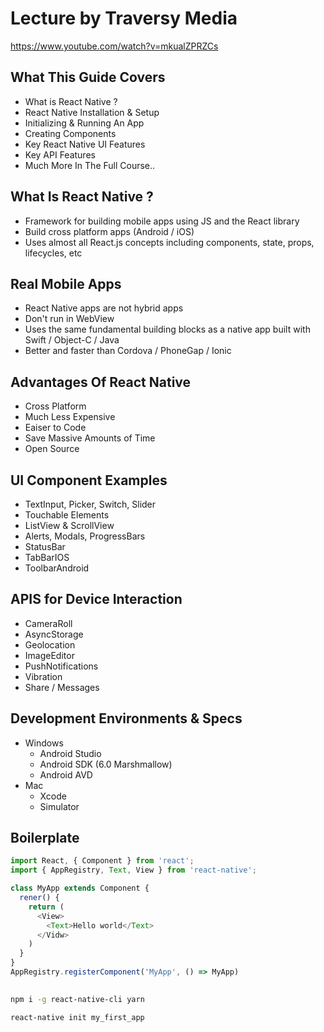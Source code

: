 # Lecture by Traversy Media

https://www.youtube.com/watch?v=mkualZPRZCs


## What This Guide Covers
- What is React Native ?
- React Native Installation & Setup
- Initializing & Running An App
- Creating Components
- Key React Native UI Features
- Key API Features
- Much More In The Full Course..

## What Is React Native ?
- Framework for building mobile apps using JS and the React library
- Build cross platform apps (Android / iOS)
- Uses almost all React.js concepts including components, state, props, lifecycles, etc

## Real Mobile Apps
- React Native apps are not hybrid apps
- Don't run in  WebView
- Uses the same fundamental building blocks as a native app built with Swift / Object-C / Java
- Better and faster than Cordova / PhoneGap / Ionic

## Advantages Of React Native
- Cross Platform
- Much Less Expensive
- Eaiser to Code
- Save Massive Amounts of Time
- Open Source

## UI Component Examples
- TextInput, Picker, Switch, Slider
- Touchable Elements
- ListView & ScrollView
- Alerts, Modals, ProgressBars
- StatusBar
- TabBarIOS
- ToolbarAndroid

## APIS for Device Interaction
- CameraRoll
- AsyncStorage
- Geolocation
- ImageEditor
- PushNotifications
- Vibration
- Share / Messages

## Development Environments & Specs
- Windows
  - Android Studio
  - Android SDK (6.0 Marshmallow)
  - Android AVD
- Mac
  - Xcode
  - Simulator

## Boilerplate 
```js
import React, { Component } from 'react';
import { AppRegistry, Text, View } from 'react-native';

class MyApp extends Component {
  rener() {
    return (
      <View>
        <Text>Hello world</Text>
      </Vidw>
    )
  }
}
AppRegistry.registerComponent('MyApp', () => MyApp)
```

## 
```bash
npm i -g react-native-cli yarn

react-native init my_first_app
```

